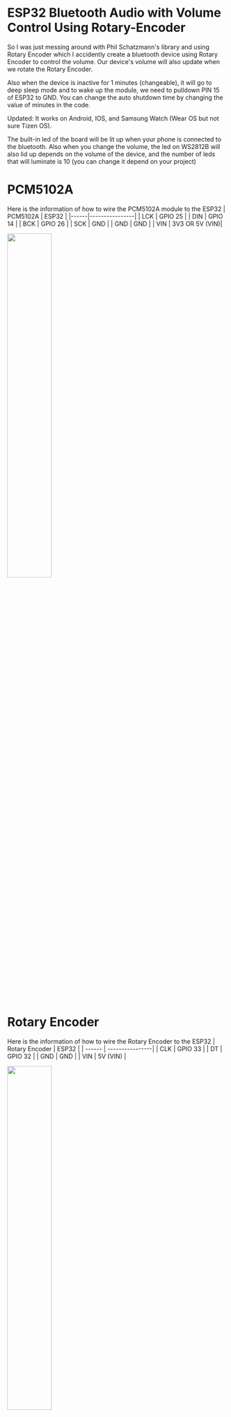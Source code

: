 # ESP32 Bluetooth Audio with Volume Control Using Rotary-Encoder
So I was just messing around with Phil Schatzmann's library and using Rotary Encoder which I accidently create a bluetooth device using Rotary Encoder to control the volume. Our device's volume will also update when we rotate the Rotary Encoder.

Also when the device is inactive for 1 minutes (changeable), it will go to deep sleep mode and to wake up the module, we need to pulldown PIN 15 of ESP32 to GND. You can change the auto shutdown time by changing the value of minutes in the code. 

Updated: It works on Android, IOS, and Samsung Watch (Wear OS but not sure Tizen OS). 

The built-in led of the board will be lit up when your phone is connected to the bluetooth. Also when you change the volume, the led on WS2812B will also lid up depends on the volume of the device, and the number of leds that will luminate is 10 (you can change it depend on your project)

# PCM5102A
Here is the information of how to wire the PCM5102A module to the ESP32
| PCM5102A  | ESP32 |
|------|----------------|
| LCK | GPIO 25 |
| DIN | GPIO 14 |
| BCK | GPIO 26 |
| SCK | GND |
| GND | GND |
| VIN | 3V3 OR 5V (VIN)|

<img src="https://user-images.githubusercontent.com/72125448/213976186-991fbb73-26de-42e9-9aea-8901ce2a2613.jpg" width=45% height=45%>

# Rotary Encoder
Here is the information of how to wire the Rotary Encoder to the ESP32
| Rotary Encoder  | ESP32 |
| ------ | ----------------|
| CLK | GPIO 33 |
| DT | GPIO 32 |
| GND | GND |
| VIN | 5V (VIN) |

<img src="https://user-images.githubusercontent.com/72125448/213977013-4a5b1336-3c5c-4319-94e6-383daaa219d4.jpg" width=45% height=45%>

# WS2812B Led Strip
Here is the information of how to wire the WS2812B Led Strip to the ESP32
| WS2812B | ESP32
| V+ | VIN (5V) or 3.3V |
| Data In | GPIO 18 |
| GND | GND |

<img src="https://user-images.githubusercontent.com/72125448/217063951-24d0d14b-80ca-4c57-81b6-0bb9044d79c7.jpg" width=45% height=45%>

# Library Requirement
https://github.com/pschatzmann/ESP32-A2DP <br />
https://learn.adafruit.com/adafruit-neopixel-uberguide/arduino-library-installation
# LICENSE
MIT LICENSED
